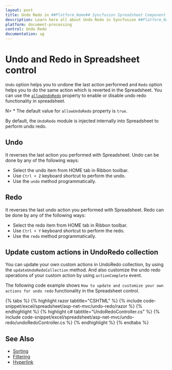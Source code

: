 ```yaml
---
layout: post
title: Undo Redo in ##Platform_Name## Syncfusion Spreadsheet Component
description: Learn here all about Undo Redo in Syncfusion ##Platform_Name## Spreadsheet component of Syncfusion Essential JS 2 and more.
platform: document-processing
control: Undo Redo
documentation: ug
---
```



# Undo and Redo in Spreadsheet control

`Undo` option helps you to undone the last action performed and `Redo` option helps you to do the same action which is reverted in the Spreadsheet. You can use the [`allowUndoRedo`](https://help.syncfusion.com/cr/aspnetcore-js2/Syncfusion.EJ2.Spreadsheet.Spreadsheet.html#Syncfusion_EJ2_Spreadsheet_Spreadsheet_AllowUndoRedo) property to enable or disable undo redo functionality in spreadsheet.

N> * The default value for `allowUndoRedo` property is `true`.

By default, the `UndoRedo` module is injected internally into Spreadsheet to perform undo redo.

## Undo

It reverses the last action you performed with Spreadsheet. Undo can be done by any of the following ways:

* Select the undo item from HOME tab in Ribbon toolbar.
* Use `Ctrl + Z` keyboard shortcut to perform the undo.
* Use the `undo` method programmatically.

## Redo

It reverses the last undo action you performed with Spreadsheet. Redo can be done by any of the following ways:

* Select the redo item from HOME tab in Ribbon toolbar.
* Use `Ctrl + Y` keyboard shortcut to perform the redo.
* Use the `redo` method programmatically.

## Update custom actions in UndoRedo collection

You can update your own custom actions in UndoRedo collection, by using the `updateUndoRedoCollection` method. And also customize the undo redo operations of your custom action by using `actionComplete` event.

The following code example shows `How to update and customize your own actions for undo redo` functionality in the Spreadsheet control.

{% tabs %}
{% highlight razor tabtitle="CSHTML" %}
{% include code-snippet/excel/spreadsheet/asp-net-mvc/undo-redo/razor %}
{% endhighlight %}
{% highlight c# tabtitle="UndoRedoController.cs" %}
{% include code-snippet/excel/spreadsheet/asp-net-mvc/undo-redo/undoRedoController.cs %}
{% endhighlight %}
{% endtabs %}



## See Also

* [Sorting](./sort)
* [Filtering](./filter)
* [Hyperlink](./link)